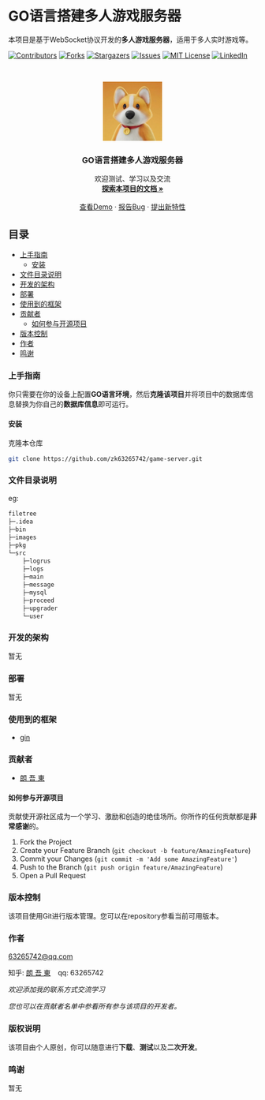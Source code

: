 

# GO语言搭建多人游戏服务器

本项目是基于WebSocket协议开发的**多人游戏服务器**，适用于多人实时游戏等。

<!-- PROJECT SHIELDS -->

[![Contributors][contributors-shield]][contributors-url]
[![Forks][forks-shield]][forks-url]
[![Stargazers][stars-shield]][stars-url]
[![Issues][issues-shield]][issues-url]
[![MIT License][license-shield]][license-url]
[![LinkedIn][linkedin-shield]][linkedin-url]

<!-- PROJECT LOGO -->
<br />

<p align="center">
  <a href="https://github.com/zk63265742/game-server/">
    <img src="images/img.jpg" alt="img" width="120" height="120">
  </a>

  <h3 align="center">GO语言搭建多人游戏服务器</h3>
  <p align="center">
    欢迎测试、学习以及交流
    <br />
    <a href="https://github.com/zk63265742/game-server"><strong>探索本项目的文档 »</strong></a>
    <br />
    <br />
    <a href="https://github.com/zk63265742/game-server">查看Demo</a>
    ·
    <a href="https://github.com/zk63265742/game-server/issues">报告Bug</a>
    ·
    <a href="https://github.com/zk63265742/game-server/issues">提出新特性</a>
  </p>

</p>
 
## 目录

- [上手指南](#上手指南)
  - [安装](#安装)
- [文件目录说明](#文件目录说明)
- [开发的架构](#开发的架构)
- [部署](#部署)
- [使用到的框架](#使用到的框架)
- [贡献者](#贡献者)
  - [如何参与开源项目](#如何参与开源项目)
- [版本控制](#版本控制)
- [作者](#作者)
- [鸣谢](#鸣谢)

### 上手指南

你只需要在你的设备上配置**GO语言环境**，然后**克隆该项目**并将项目中的数据库信息替换为你自己的**数据库信息**即可运行。

#### 安装

克隆本仓库
```sh
git clone https://github.com/zk63265742/game-server.git
```

### 文件目录说明
eg:

```
filetree 
├─.idea
├─bin
├─images
├─pkg
└─src
    ├─logrus
    ├─logs
    ├─main
    ├─message
    ├─mysql
    ├─proceed
    ├─upgrader
    └─user

```





### 开发的架构 

暂无

### 部署

暂无

### 使用到的框架

- [gin](https://github.com/gin-gonic/gin)

### 贡献者

- [朗 吾 東](https://github.com/zk63265742)

#### 如何参与开源项目

贡献使开源社区成为一个学习、激励和创造的绝佳场所。你所作的任何贡献都是**非常感谢**的。


1. Fork the Project
2. Create your Feature Branch (`git checkout -b feature/AmazingFeature`)
3. Commit your Changes (`git commit -m 'Add some AmazingFeature'`)
4. Push to the Branch (`git push origin feature/AmazingFeature`)
5. Open a Pull Request



### 版本控制

该项目使用Git进行版本管理。您可以在repository参看当前可用版本。

### 作者

63265742@qq.com

知乎: [朗 吾 東](https://www.zhihu.com/people/---60-9-44)  &ensp; qq: 63265742

*欢迎添加我的联系方式交流学习*

*您也可以在贡献者名单中参看所有参与该项目的开发者。*

### 版权说明

该项目由个人原创，你可以随意进行**下载**、**测试**以及**二次开发**。

### 鸣谢


暂无

<!-- links -->
[your-project-path]:zk63265742/game-server
[contributors-shield]: https://img.shields.io/github/contributors/zk63265742/game-server.svg?style=flat-square
[contributors-url]: https://github.com/zk63265742/game-server/graphs/contributors
[forks-shield]: https://img.shields.io/github/forks/zk63265742/game-server.svg?style=flat-square
[forks-url]: https://github.com/zk63265742/game-server/network/members
[stars-shield]: https://img.shields.io/github/stars/zk63265742/game-server.svg?style=flat-square
[stars-url]: https://github.com/zk63265742/game-server/stargazers
[issues-shield]: https://img.shields.io/github/issues/zk63265742/game-server.svg?style=flat-square
[issues-url]: https://img.shields.io/github/issues/zk63265742/game-server.svg
[license-shield]: https://img.shields.io/github/license/shaojintian/Best_README_template.svg?style=flat-square
[license-url]: https://github.com/zk63265742/game-server/blob/master/LICENSE.txt
[linkedin-shield]: https://img.shields.io/badge/-LinkedIn-black.svg?style=flat-square&logo=linkedin&colorB=555
[linkedin-url]: https://linkedin.com/in/zk63265742
